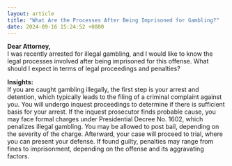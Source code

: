 ```yaml
---
layout: article
title: "What Are the Processes After Being Imprisoned for Gambling?"
date: 2024-09-16 15:24:52 +0800
---
```


<p><strong>Dear Attorney,</strong><br>I was recently arrested for illegal gambling, and I would like to know the legal processes involved after being imprisoned for this offense. What should I expect in terms of legal proceedings and penalties?</p><p><strong>Insights:</strong><br>If you are caught gambling illegally, the first step is your arrest and detention, which typically leads to the filing of a criminal complaint against you. You will undergo inquest proceedings to determine if there is sufficient basis for your arrest. If the inquest prosecutor finds probable cause, you may face formal charges under Presidential Decree No. 1602, which penalizes illegal gambling. You may be allowed to post bail, depending on the severity of the charge. Afterward, your case will proceed to trial, where you can present your defense. If found guilty, penalties may range from fines to imprisonment, depending on the offense and its aggravating factors.</p>